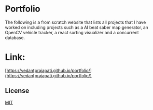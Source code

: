 # Portfolio

The following is a from scratch website that lists all projects that I have worked on including projects such as a AI beat saber map generator, an OpenCV vehicle tracker, a react sorting visualizer and a concurrent database.

# Link:
[https://vedantprajapati.github.io/portfolio/](https://vedantprajapati.github.io/portfolio/)


## License
[MIT](https://choosealicense.com/licenses/mit/)
